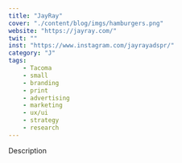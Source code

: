 ```yaml
---
title: "JayRay"
cover: "./content/blog/imgs/hamburgers.png"
website: "https://jayray.com/"
twit: ""
inst: "https://www.instagram.com/jayrayadspr/"
category: "J"
tags:
    - Tacoma
    - small
    - branding
    - print
    - advertising
    - marketing
    - ux/ui
    - strategy
    - research
---
```


Description
